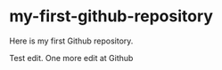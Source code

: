 # my-first-github-repository
Here is my first Github repository.

Test edit. One more edit at Github
